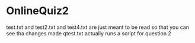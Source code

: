 # OnlineQuiz2
test.txt and test2.txt and test4.txt are just meant to be read so that you can see tha changes made
qtest.txt actually runs a script for question 2
